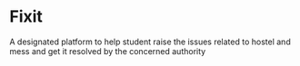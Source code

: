 # Fixit
A designated platform to help student raise the issues related to hostel and mess and get it resolved by the
concerned authority
